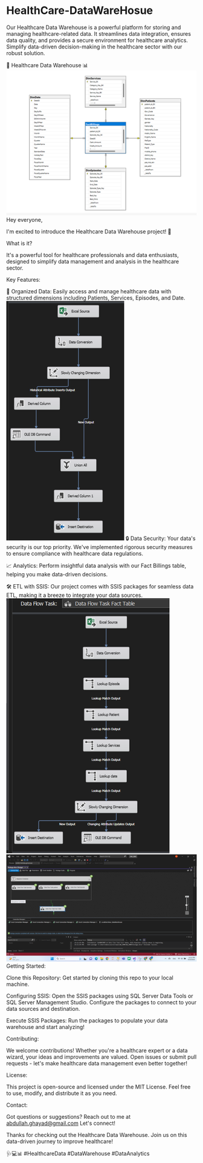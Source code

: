 # HealthCare-DataWareHosue
Our Healthcare Data Warehouse is a powerful platform for storing and managing healthcare-related data. It streamlines data integration, ensures data quality, and provides a secure environment for healthcare analytics. Simplify data-driven decision-making in the healthcare sector with our robust solution.

🏥 Healthcare Data Warehouse 📊
![Dataset Schema Overview](https://github.com/Abdullah28-gheyad/HealthCare-DataWareHosue/blob/main/Screenshot%202023-09-10%20224925.png)
Hey everyone,

I'm excited to introduce the Healthcare Data Warehouse project! 🚀

What is it?

It's a powerful tool for healthcare professionals and data enthusiasts, designed to simplify data management and analysis in the healthcare sector.

Key Features:

📂 Organized Data: Easily access and manage healthcare data with structured dimensions including Patients, Services, Episodes, and Date. 
![Data Flow For Dimentions - Overview](https://github.com/Abdullah28-gheyad/HealthCare-DataWareHosue/blob/main/Screenshot%202023-09-10%20225008.png)
🔒 Data Security: Your data's security is our top priority. We've implemented rigorous security measures to ensure compliance with healthcare data regulations.

📈 Analytics: Perform insightful data analysis with our Fact Billings table, helping you make data-driven decisions.

🛠️ ETL with SSIS: Our project comes with SSIS packages for seamless data ETL, making it a breeze to integrate your data sources.
![Data Flow For Fact Table - Overview](https://github.com/Abdullah28-gheyad/HealthCare-DataWareHosue/blob/main/Screenshot%202023-09-10%20225619.png)
![Control Flow For Project - Overview](https://github.com/Abdullah28-gheyad/HealthCare-DataWareHosue/blob/main/Run%20Success.png)
Getting Started:

Clone this Repository: Get started by cloning this repo to your local machine.

Configuring SSIS: Open the SSIS packages using SQL Server Data Tools or SQL Server Management Studio. Configure the packages to connect to your data sources and destination.

Execute SSIS Packages: Run the packages to populate your data warehouse and start analyzing!

Contributing:

We welcome contributions! Whether you're a healthcare expert or a data wizard, your ideas and improvements are valued. Open issues or submit pull requests - let's make healthcare data management even better together!

License:

This project is open-source and licensed under the MIT License. Feel free to use, modify, and distribute it as you need.

Contact:

Got questions or suggestions? Reach out to me at abdullah.ghayad@gmail.com Let's connect!

Thanks for checking out the Healthcare Data Warehouse. Join us on this data-driven journey to improve healthcare!

🩺💻📊 #HealthcareData #DataWarehouse #DataAnalytics


